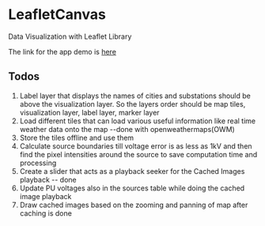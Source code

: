 # LeafletCanvas
Data Visualization with Leaflet Library

The link for the app demo is [here](https://posoco.github.io/LeafletCanvas)

## Todos
1. Label layer that displays the names of cities and substations should be above the visualization layer. So the layers order should be map tiles, visualization layer, label layer, marker layer
2. Load different tiles that can load various useful information like real time weather data onto the map --done with openweathermaps(OWM)
3. Store the tiles offline and use them
4. Calculate source boundaries till voltage error is as less as 1kV and then find the pixel intensities around the source to save computation time and processing
5. Create a slider that acts as a playback seeker for the Cached Images playback -- done
6. Update PU voltages also in the sources table while doing the cached image playback
7. Draw cached images based on the zooming and panning of map after caching is done

